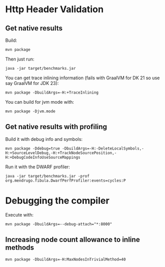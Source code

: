 # Http Header Validation

## Get native results

Build:

```shell
mvn package
```

Then just run:
```shell
java -jar target/benchmarks.jar
```

You can get trace inlining information (fails with GraalVM for DK 21 so use say GraalVM for JDK 23):

```shell
mvn package -DbuildArgs=-H:+TraceInlining
```

You can build for jvm mode with:

```shell
mvn package -Djvm.mode
```

## Get native results with profiling

Build it with debug info and symbols:

```shell
mvn package -Ddebug=true -DbuildArgs=-H:-DeleteLocalSymbols,-H:+SourceLevelDebug,-H:+TrackNodeSourcePosition,-H:+DebugCodeInfoUseSourceMappings
```

Run it with the DWARF profiler:

```shell
java -jar target/benchmarks.jar -prof org.mendrugo.fibula.DwarfPerfProfiler:events=cycles:P
```

# Debugging the compiler

Execute with:

```shell
mvn package -DbuildArgs=--debug-attach="*:8000"
```

## Increasing node count allowance to inline methods

```shell
mvn package -DbuildArgs=-H:MaxNodesInTrivialMethod=40
```
